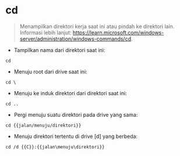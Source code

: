 # cd

> Menampilkan direktori kerja saat ini atau pindah ke direktori lain.
> Informasi lebih lanjut: <https://learn.microsoft.com/windows-server/administration/windows-commands/cd>.

- Tampilkan nama dari direktori saat ini:

`cd`

- Menuju root dari drive saat ini:

`cd \`

- Menuju ke induk direktori dari direktori saat ini:

`cd ..`

- Pergi menuju suatu direktori pada drive yang sama:

`cd {{jalan/menuju/direktori}}`

- Menuju direktori tertentu di drive [d] yang berbeda:

`cd /d {{C}}:{{jalan\menuju\direktori}}`
